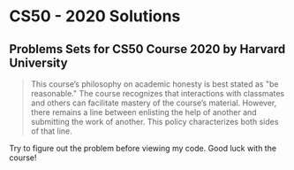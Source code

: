 # CS50 - 2020 Solutions
## Problems Sets for CS50 Course 2020 by Harvard University
> This course’s philosophy on academic honesty is best stated as "be reasonable." The course recognizes that interactions with classmates and others can facilitate mastery of the course’s material. However, there remains a line between enlisting the help of another and submitting the work of another. This policy characterizes both sides of that line.

Try to figure out the problem before viewing my code.
Good luck with the course!